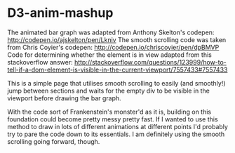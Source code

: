 # D3-anim-mashup

The animated bar graph was adapted from Anthony Skelton's codepen: http://codepen.io/ajskelton/pen/Lkniv
The smooth scrolling code was taken from Chris Coyier's codepen: http://codepen.io/chriscoyier/pen/dpBMVP
Code for determining whether the element is in view adapted from this stackoverflow answer: http://stackoverflow.com/questions/123999/how-to-tell-if-a-dom-element-is-visible-in-the-current-viewport/7557433#7557433

This is a simple page that utilises smooth scrolling to easily (and smoothly!) jump between sections and waits for the empty div to be visible in the viewport before drawing the bar graph.


With the code sort of Frankenstein's monster'd as it is, building on this foundation could become pretty messy pretty fast. If I wanted to use this method to draw in lots of different animations at different points I'd probably try to pare the code down to its essentials. I am definitely using the smooth scrolling going forward, though.
